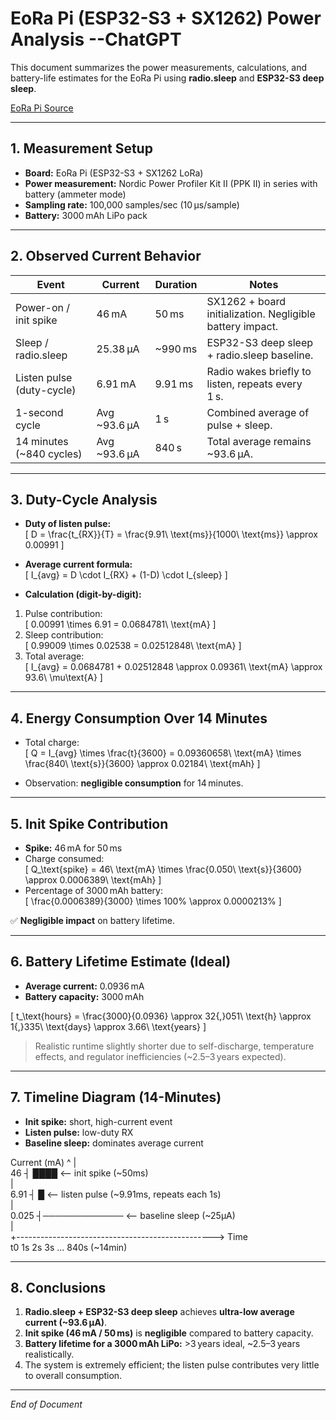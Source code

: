 # EoRa Pi (ESP32-S3 + SX1262) Power Analysis  --ChatGPT

This document summarizes the power measurements, calculations, and battery-life estimates for the EoRa Pi using **radio.sleep** and **ESP32-S3 deep sleep**.

[EoRa Pi Source](https://ebyteiot.com/products/ebyte-oem-odm-eora-s3-900tb-22dbm-7km-mini-low-power-and-long-distance-sx1262-rf-module-lora-module-915mhz?_pos=2&_sid=06f8201a9&_ss=r)

---

## 1. Measurement Setup

- **Board:** EoRa Pi (ESP32-S3 + SX1262 LoRa)  
- **Power measurement:** Nordic Power Profiler Kit II (PPK II) in series with battery (ammeter mode)  
- **Sampling rate:** 100,000 samples/sec (10 µs/sample)  
- **Battery:** 3000 mAh LiPo pack  

---

## 2. Observed Current Behavior

| Event                     | Current        | Duration     | Notes |
|----------------------------|---------------|------------|-------|
| Power-on / init spike      | 46 mA         | 50 ms      | SX1262 + board initialization. Negligible battery impact. |
| Sleep / radio.sleep        | 25.38 µA      | ~990 ms    | ESP32-S3 deep sleep + radio.sleep baseline. |
| Listen pulse (duty-cycle)  | 6.91 mA       | 9.91 ms    | Radio wakes briefly to listen, repeats every 1 s. |
| 1-second cycle             | Avg ~93.6 µA  | 1 s        | Combined average of pulse + sleep. |
| 14 minutes (~840 cycles)   | Avg ~93.6 µA  | 840 s      | Total average remains ~93.6 µA. |

---

## 3. Duty-Cycle Analysis

- **Duty of listen pulse:**  
\[
D = \frac{t_{RX}}{T} = \frac{9.91\ \text{ms}}{1000\ \text{ms}} \approx 0.00991
\]

- **Average current formula:**  
\[
I_{avg} = D \cdot I_{RX} + (1-D) \cdot I_{sleep}
\]

- **Calculation (digit-by-digit):**  
1. Pulse contribution:  
\[
0.00991 \times 6.91 = 0.0684781\ \text{mA}
\]  
2. Sleep contribution:  
\[
0.99009 \times 0.02538 = 0.02512848\ \text{mA}
\]  
3. Total average:  
\[
I_{avg} = 0.0684781 + 0.02512848 \approx 0.09361\ \text{mA} \approx 93.6\ \mu\text{A}
\]

---

## 4. Energy Consumption Over 14 Minutes

- Total charge:  
\[
Q = I_{avg} \times \frac{t}{3600} = 0.09360658\ \text{mA} \times \frac{840\ \text{s}}{3600} \approx 0.02184\ \text{mAh}
\]

- Observation: **negligible consumption** for 14 minutes.

---

## 5. Init Spike Contribution

- **Spike:** 46 mA for 50 ms  
- Charge consumed:  
\[
Q_\text{spike} = 46\ \text{mA} \times \frac{0.050\ \text{s}}{3600} \approx 0.0006389\ \text{mAh}
\]  
- Percentage of 3000 mAh battery:  
\[
\frac{0.0006389}{3000} \times 100\% \approx 0.0000213\%
\]  

✅ **Negligible impact** on battery lifetime.

---

## 6. Battery Lifetime Estimate (Ideal)

- **Average current:** 0.0936 mA  
- **Battery capacity:** 3000 mAh  

\[
t_\text{hours} = \frac{3000}{0.0936} \approx 32{,}051\ \text{h} \approx 1{,}335\ \text{days} \approx 3.66\ \text{years}
\]

> Realistic runtime slightly shorter due to self-discharge, temperature effects, and regulator inefficiencies (~2.5–3 years expected).

---

## 7. Timeline Diagram (14-Minutes)


- **Init spike:** short, high-current event  
- **Listen pulse:** low-duty RX  
- **Baseline sleep:** dominates average current

Current (mA) 
^
|  
46 ┤ ████ <-- init spike (~50ms)  
|  
6.91 ┤ █ <-- listen pulse (~9.91ms, repeats each 1s)  
|  
0.025 ┤───────────── <-- baseline sleep (~25µA)  
|  
+-------------------------------------------------> Time  
t0 1s 2s 3s ... 840s (~14min)  

---

## 8. Conclusions

1. **Radio.sleep + ESP32-S3 deep sleep** achieves **ultra-low average current (~93.6 µA)**.  
2. **Init spike (46 mA / 50 ms)** is **negligible** compared to battery capacity.  
3. **Battery lifetime for a 3000 mAh LiPo:** >3 years ideal, ~2.5–3 years realistically.  
4. The system is extremely efficient; the listen pulse contributes very little to overall consumption.  

---

*End of Document*



